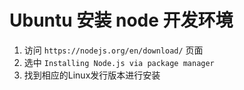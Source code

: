 # Ubuntu 安装 node 开发环境

1. 访问 `https://nodejs.org/en/download/` 页面
2. 选中 `Installing Node.js via package manager`
3. 找到相应的Linux发行版本进行安装
